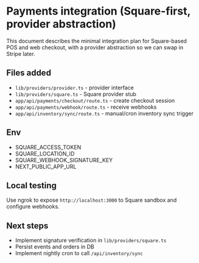 # Payments integration (Square-first, provider abstraction)

This document describes the minimal integration plan for Square-based POS and web checkout, with a provider abstraction so we can swap in Stripe later.

## Files added
- `lib/providers/provider.ts` - provider interface
- `lib/providers/square.ts` - Square provider stub
- `app/api/payments/checkout/route.ts` - create checkout session
- `app/api/payments/webhook/route.ts` - receive webhooks
- `app/api/inventory/sync/route.ts` - manual/cron inventory sync trigger

## Env
- SQUARE_ACCESS_TOKEN
- SQUARE_LOCATION_ID
- SQUARE_WEBHOOK_SIGNATURE_KEY
- NEXT_PUBLIC_APP_URL

## Local testing
Use ngrok to expose `http://localhost:3000` to Square sandbox and configure webhooks.

## Next steps
- Implement signature verification in `lib/providers/square.ts`
- Persist events and orders in DB
- Implement nightly cron to call `/api/inventory/sync`
